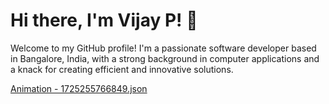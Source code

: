 # Hi there, I'm Vijay P! 👋

Welcome to my GitHub profile! I'm a passionate software developer based in Bangalore, India, with a strong background 
in computer applications and a knack for creating efficient and innovative solutions.


[Animation - 1725255766849.json](https://github.com/user-attachments/files/16832723/Animation.-.1725255766849.json)
